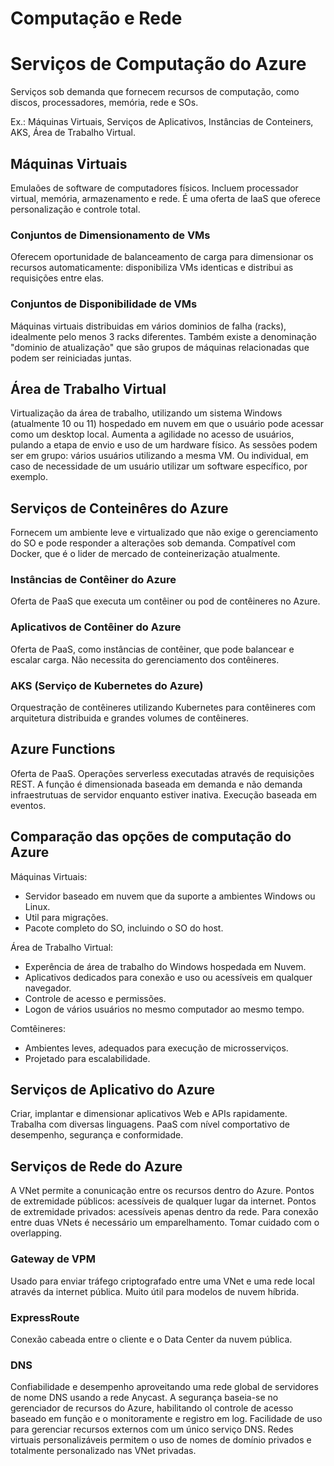 # Computação e Rede

# Serviços de Computação do Azure

Serviços sob demanda que fornecem recursos de computação, como discos, processadores, memória, rede e SOs.

Ex.: Máquinas Virtuais, Serviços de Aplicativos, Instâncias de Conteiners, AKS, Área de Trabalho Virtual.

## Máquinas Virtuais

Emulaões de software de computadores físicos. Incluem processador virtual, memória, armazenamento e rede. É uma oferta de IaaS que oferece personalização e controle total.

### Conjuntos de Dimensionamento de VMs

Oferecem oportunidade de balanceamento de carga para dimensionar os recursos automaticamente: disponibiliza VMs identicas e distribui as requisições entre elas.

### Conjuntos de Disponibilidade de VMs

Máquinas virtuais distribuidas em vários dominios de falha (racks), idealmente pelo menos 3 racks diferentes. Também existe a denominação "dominio de atualização" que são grupos de máquinas relacionadas que podem ser reiniciadas juntas.

## Área de Trabalho Virtual

Virtualização da área de trabalho, utilizando um sistema Windows (atualmente 10 ou 11) hospedado em nuvem em que o usuário pode acessar como um desktop local.
Aumenta a agilidade no acesso de usuários, pulando a etapa de envio e uso de um hardware físico. As sessões podem ser em grupo: vários usuários utilizando a mesma VM. Ou individual, em caso de necessidade de um usuário utilizar um software específico, por exemplo.

## Serviços de Conteinêres do Azure

Fornecem um ambiente leve e virtualizado que não exige o gerenciamento do SO e pode responder a alterações sob demanda. Compatível com Docker, que é o lider de mercado de conteinerização atualmente.

### Instâncias de Contêiner do Azure

Oferta de PaaS que executa um contêiner ou pod de contêineres no Azure.

### Aplicativos de Contêiner do Azure

Oferta de PaaS, como instâncias de contêiner, que pode balancear e escalar carga. Não necessita do gerenciamento dos contêineres.

### AKS (Serviço de Kubernetes do Azure)

Orquestração de contêineres utilizando Kubernetes para contêineres com arquitetura distribuida e grandes volumes de contêineres.

## Azure Functions

Oferta de PaaS. Operações serverless executadas através de requisições REST. A função é dimensionada baseada em demanda e não demanda infraestrutuas de servidor enquanto estiver inativa. Execução baseada em eventos.

## Comparação das opções de computação do Azure

Máquinas Virtuais:

- Servidor baseado em nuvem que da suporte a ambientes Windows ou Linux.
- Util para migrações.
- Pacote completo do SO, incluindo o SO do host.

Área de Trabalho Virtual:

- Experência de área de trabalho do Windows hospedada em Nuvem.
- Aplicativos dedicados para conexão e uso ou acessíveis em qualquer navegador.
- Controle de acesso e permissões.
- Logon de vários usuários no mesmo computador ao mesmo tempo.

Comtêineres:

- Ambientes leves, adequados para execução de microsserviços.
- Projetado para escalabilidade.

## Serviços de Aplicativo do Azure

Criar, implantar e dimensionar aplicativos Web e APIs rapidamente. Trabalha com diversas linguagens. PaaS com nível comportativo de desempenho, segurança e conformidade.

## Serviços de Rede do Azure

A VNet permite a conunicação entre os recursos dentro do Azure.
Pontos de extremidade públicos: acessíveis de qualquer lugar da internet. Pontos de extremidade privados: acessíveis apenas dentro da rede.
Para conexão entre duas VNets é necessário um emparelhamento.
Tomar cuidado com o overlapping.

### Gateway de VPM

Usado para enviar tráfego criptografado entre uma VNet e uma rede local através da internet pública. Muito útil para modelos de nuvem híbrida.

### ExpressRoute

Conexão cabeada entre o cliente e o Data Center da nuvem pública.

### DNS

Confiabilidade e desempenho aproveitando uma rede global de servidores de nome DNS usando a rede Anycast.
A segurança baseia-se no gerenciador de recursos do Azure, habilitando ol controle de acesso baseado em função e o monitoramente e registro em log.
Facilidade de uso para gerenciar recursos externos com um único serviço DNS.
Redes virtuais personalizáveis permitem o uso de nomes de domínio privados e totalmente personalizado nas VNet privadas.
